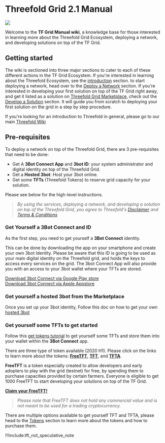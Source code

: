 # Threefold Grid 2.1 Manual

![](./img/storage_compute.png)

Welcome to the __TF Grid Manual wiki__, a knowledge base for those interested in learning more about the Threefold Grid Ecosystem, deploying a network, and developing solutions on top of the TF Grid.

## Getting started

The wiki is sectioned into three major sections to cater to each of these different actions in the TF Grid Ecosystem. If you're interested in learning about the Threefold Ecosystem, see the [introduction](#intro) section. to start deploying a network, head over to the  [Deploy a Network](#getting_started_network.md) section. If you're interested in developing your first solution on top of the TF Grid right away, and get it listed as a solution on [Threefold Grid Marketplace](#marketplace), check out the [Develop a Solution](getting_started_first_solution.md) section. It will guide you from scratch to deploying your first solution on the grid in a step by step procedure.

If you're looking for an introduction to Threefold in general, please go to our main [Threefold Wiki](wiki.threefold.io) 


## Pre-requisites

To deploy a network on top of the Threefold Grid, there are 3 pre-requisites that need to be done:
- Get A __3Bot Connect App__ and __3bot ID__: your system administrator and digital identity on top of the Threefold Grid.
- Get a __Hosted 3bot__: Host your 3bot online.
- Get some __TFTs__ (Threefold Tokens) to reserve grid capacity for your solution.

Please see below for the high-level instructions.

> _By using the services, deploying a network, and developing a solution on top of the Threefold Grid, you agree to Threefold's [Disclaimer](#disclaimer) and [Terms & Conditions](terms_conditions.md)_

### Get Yourself a 3Bot Connect and ID

As the first step, you need to get yourself a **3Bot Connect** identity.  

This can be done by downloading the app on your smartphone and create your own 3bot Identity. Please be aware that this ID is going to be used as your main digital identity on the Threefold grid, and holds the keys to access every services on the grid.  The 3bot Connect App will also provide you with an access to your 3bot wallet where your TFTs are stored.

 [Download 3bot Connect via Google Play store](https://play.google.com/store/apps/details?id=org.jimber.threebotlogin&hl=en) <BR>
 [Download 3bot Connect via Apple Appstore](https://apps.apple.com/us/app/3bot-connect/id1459845885)


### Get yourself a **hosted 3bot** from the Marketplace

Once you set up your 3bot identity, Follow this doc on how to get your own [hosted 3bot](threebot.md)  

### Get yourself some TFTs to get started

Follow this [get tokens tutorial](getting_started_tft.md) to get yourself some TFTs and store them into your wallet within the **3Bot Connect** app.

There are three type of token available (2020 H1). Please click on the links to learn more about the tokens: 
[__FreeTFT__](https://github.com/threefoldfoundation/tft-stellar/#freetft), [__TFT__](https://github.com/threefoldfoundation/tft-stellar/#tft), and [__TFTA__](https://github.com/threefoldfoundation/tft-stellar/#tfta).

__FreeTFT__ is a token especially created to allow developers and early adopters to play with the grid (testnet) for free, by spending them to purchase capacities provided by certain farmers. Everyone is eligible to get 1000 FreeTFT to start developing your solutions on top of the TF Grid. 

[__Claim your FreeTFT!__](https://getfreetft.testnet.threefold.io)

> _Please note that FreeTFT does not hold any commercial value and is not meant to be used for a trading cryptocurrency._

There are multiple options available to get yourself TFT and TFTA, please head to the [Tokens](tokens.md) section to  learn more about the tokens and how to purchase them.

!!!include:tft_not_speculative_note

